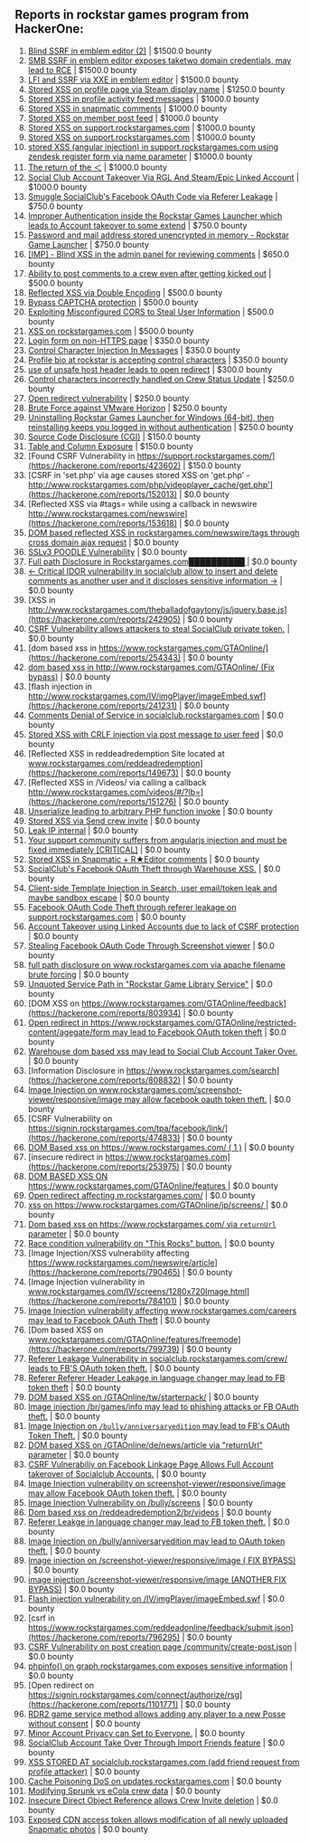 ## Reports in rockstar games program from HackerOne:
1. [Blind SSRF in emblem editor (2)](https://hackerone.com/reports/265050) | $1500.0 bounty
2. [SMB SSRF in emblem editor exposes taketwo domain credentials, may lead to RCE](https://hackerone.com/reports/288353) | $1500.0 bounty
3. [LFI and SSRF via XXE in emblem editor](https://hackerone.com/reports/347139) | $1500.0 bounty
4. [Stored XSS on profile page via Steam display name](https://hackerone.com/reports/282604) | $1250.0 bounty
5. [Stored XSS in profile activity feed messages](https://hackerone.com/reports/231444) | $1000.0 bounty
6. [Stored XSS in snapmatic comments](https://hackerone.com/reports/231389) | $1000.0 bounty
7. [Stored XSS on member post feed](https://hackerone.com/reports/264002) | $1000.0 bounty
8. [Stored XSS on support.rockstargames.com](https://hackerone.com/reports/265384) | $1000.0 bounty
9. [Stored XSS on support.rockstargames.com](https://hackerone.com/reports/265274) | $1000.0 bounty
10. [stored XSS (angular injection) in support.rockstargames.com using zendesk register form via name parameter](https://hackerone.com/reports/354262) | $1000.0 bounty
11. [The return of the ＜](https://hackerone.com/reports/639684) | $1000.0 bounty
12. [Social Club Account Takeover Via RGL And Steam/Epic Linked Account](https://hackerone.com/reports/1235008) | $1000.0 bounty
13. [Smuggle SocialClub's Facebook OAuth Code via Referer Leakage](https://hackerone.com/reports/342709) | $750.0 bounty
14. [Improper Authentication inside the Rockstar Games Launcher which leads to Account takeover to some extend](https://hackerone.com/reports/1442783) | $750.0 bounty
15. [Password and mail address stored unencrypted in memory - Rockstar Game Launcher](https://hackerone.com/reports/1128357) | $750.0 bounty
16. [[IMP] - Blind XSS in the admin panel for reviewing comments](https://hackerone.com/reports/197337) | $650.0 bounty
17. [Ability to post comments to a crew even after getting kicked out](https://hackerone.com/reports/197153) | $500.0 bounty
18. [Reflected XSS via Double Encoding](https://hackerone.com/reports/246505) | $500.0 bounty
19. [Bypass CAPTCHA protection](https://hackerone.com/reports/210417) | $500.0 bounty
20. [Exploiting Misconfigured CORS to Steal User Information](https://hackerone.com/reports/317391) | $500.0 bounty
21. [XSS on rockstargames.com](https://hackerone.com/reports/212700) | $500.0 bounty
22. [Login form on non-HTTPS page](https://hackerone.com/reports/214571) | $350.0 bounty
23. [Control Character Injection In Messages](https://hackerone.com/reports/210994) | $350.0 bounty
24. [Profile bio at rockstar is accepting control characters](https://hackerone.com/reports/214763) | $350.0 bounty
25. [use of unsafe host header leads to open redirect](https://hackerone.com/reports/210875) | $300.0 bounty
26. [Control characters incorrectly handled on Crew Status Update](https://hackerone.com/reports/232499) | $250.0 bounty
27. [Open redirect vulnerability](https://hackerone.com/reports/380760) | $250.0 bounty
28. [Brute Force against VMware Horizon](https://hackerone.com/reports/1278072) | $250.0 bounty
29. [Uninstalling Rockstar Games Launcher for Windows (64-bit), then reinstalling keeps you logged in without authentication](https://hackerone.com/reports/1278261) | $250.0 bounty
30. [Source Code Disclosure (CGI)](https://hackerone.com/reports/211418) | $150.0 bounty
31. [Table and Column Exposure](https://hackerone.com/reports/218898) | $150.0 bounty
32. [Found CSRF Vulnerability in https://support.rockstargames.com/](https://hackerone.com/reports/423602) | $150.0 bounty
33. [CSRF in 'set.php' via age causes stored XSS on 'get.php' - http://www.rockstargames.com/php/videoplayer_cache/get.php'](https://hackerone.com/reports/152013) | $0.0 bounty
34. [Reflected XSS via #tags= while using a callback in newswire  http://www.rockstargames.com/newswire](https://hackerone.com/reports/153618) | $0.0 bounty
35. [DOM based reflected XSS in rockstargames.com/newswire/tags through cross domain ajax request](https://hackerone.com/reports/172843) | $0.0 bounty
36. [SSLv3 POODLE Vulnerability](https://hackerone.com/reports/210331) | $0.0 bounty
37. [Full path Disclosure in Rockstargames.com██████████ ](https://hackerone.com/reports/210572) | $0.0 bounty
38. [<- Critical IDOR vulnerability in socialclub allow to insert and delete comments as another user and it discloses sensitive information ->](https://hackerone.com/reports/204292) | $0.0 bounty
39. [XSS in http://www.rockstargames.com/theballadofgaytony/js/jquery.base.js](https://hackerone.com/reports/242905) | $0.0 bounty
40. [CSRF Vulnerability allows attackers to steal SocialClub private token.](https://hackerone.com/reports/253128) | $0.0 bounty
41. [dom based xss in https://www.rockstargames.com/GTAOnline/](https://hackerone.com/reports/254343) | $0.0 bounty
42. [dom based xss in http://www.rockstargames.com/GTAOnline/ (Fix bypass)](https://hackerone.com/reports/261571) | $0.0 bounty
43. [flash injection in http://www.rockstargames.com/IV/imgPlayer/imageEmbed.swf](https://hackerone.com/reports/241231) | $0.0 bounty
44. [Comments Denial of Service in socialclub.rockstargames.com](https://hackerone.com/reports/214370) | $0.0 bounty
45. [Stored XSS with CRLF injection via post message to user feed](https://hackerone.com/reports/263191) | $0.0 bounty
46. [Reflected XSS in reddeadredemption Site  located at www.rockstargames.com/reddeadredemption](https://hackerone.com/reports/149673) | $0.0 bounty
47. [Reflected XSS in /Videos/ via calling a callback http://www.rockstargames.com/videos/#/?lb=](https://hackerone.com/reports/151276) | $0.0 bounty
48. [Unserialize leading to arbitrary PHP function invoke](https://hackerone.com/reports/210741) | $0.0 bounty
49. [Stored XSS via Send crew invite](https://hackerone.com/reports/272997) | $0.0 bounty
50. [Leak IP internal](https://hackerone.com/reports/271700) | $0.0 bounty
51. [Your support community suffers from angularjs injection and must be fixed immediately [CRITICAL]](https://hackerone.com/reports/274264) | $0.0 bounty
52. [Stored XSS in Snapmatic + R★Editor comments](https://hackerone.com/reports/309531) | $0.0 bounty
53. [SocialClub's Facebook OAuth Theft through Warehouse XSS.](https://hackerone.com/reports/316948) | $0.0 bounty
54. [Client-side Template Injection in Search, user email/token leak and maybe sandbox escape](https://hackerone.com/reports/271960) | $0.0 bounty
55. [Facebook OAuth Code Theft through referer leakage on support.rockstargames.com](https://hackerone.com/reports/482743) | $0.0 bounty
56. [Account Takeover using Linked Accounts due to lack of CSRF protection](https://hackerone.com/reports/463330) | $0.0 bounty
57. [Stealing Facebook OAuth Code Through Screenshot viewer](https://hackerone.com/reports/488269) | $0.0 bounty
58. [full path disclosure on www.rockstargames.com via apache filename brute forcing](https://hackerone.com/reports/210238) | $0.0 bounty
59. [Unquoted Service Path in "Rockstar Game Library Service"](https://hackerone.com/reports/716448) | $0.0 bounty
60. [DOM XSS on https://www.rockstargames.com/GTAOnline/feedback](https://hackerone.com/reports/803934) | $0.0 bounty
61. [Open redirect in https://www.rockstargames.com/GTAOnline/restricted-content/agegate/form may lead to Facebook OAuth token theft](https://hackerone.com/reports/798121) | $0.0 bounty
62. [Warehouse dom based xss may lead to Social Club Account Taker Over.](https://hackerone.com/reports/663312) | $0.0 bounty
63. [Information Disclosure in https://www.rockstargames.com/search](https://hackerone.com/reports/808832) | $0.0 bounty
64. [Image Injection on www.rockstargames.com/screenshot-viewer/responsive/image may allow facebook oauth token theft.](https://hackerone.com/reports/497655) | $0.0 bounty
65. [CSRF Vulnerability on https://signin.rockstargames.com/tpa/facebook/link/](https://hackerone.com/reports/474833) | $0.0 bounty
66. [DOM Based xss on https://www.rockstargames.com/ ( 1 )](https://hackerone.com/reports/475442) | $0.0 bounty
67. [insecure redirect in https://www.rockstargames.com](https://hackerone.com/reports/253975) | $0.0 bounty
68. [DOM BASED XSS ON https://www.rockstargames.com/GTAOnline/features ](https://hackerone.com/reports/479612) | $0.0 bounty
69. [Open redirect affecting  m.rockstargames.com/](https://hackerone.com/reports/781718) | $0.0 bounty
70. [xss on https://www.rockstargames.com/GTAOnline/jp/screens/ ](https://hackerone.com/reports/507494) | $0.0 bounty
71. [Dom based xss on https://www.rockstargames.com/ via `returnUrl` parameter](https://hackerone.com/reports/505157) | $0.0 bounty
72. [Race condition vulnerability on "This Rocks" button.](https://hackerone.com/reports/474021) | $0.0 bounty
73. [Image Injection/XSS vulnerability affecting https://www.rockstargames.com/newswire/article](https://hackerone.com/reports/790465) | $0.0 bounty
74. [Image Injection vulnerability in www.rockstargames.com/IV/screens/1280x720Image.html](https://hackerone.com/reports/784101) | $0.0 bounty
75. [Image Injection vulnerability affecting www.rockstargames.com/careers may lead to Facebook OAuth Theft](https://hackerone.com/reports/491654) | $0.0 bounty
76. [Dom based XSS on www.rockstargames.com/GTAOnline/features/freemode](https://hackerone.com/reports/799739) | $0.0 bounty
77. [Referer Leakage Vulnerability in  socialclub.rockstargames.com/crew/ leads to FB'S OAuth token theft.](https://hackerone.com/reports/787160) | $0.0 bounty
78. [Referer Referer Header Leakage in language changer may lead to FB token theft](https://hackerone.com/reports/870062) | $0.0 bounty
79. [DOM based XSS on /GTAOnline/tw/starterpack/](https://hackerone.com/reports/508517) | $0.0 bounty
80. [Image injection /br/games/info may lead to phishing attacks or FB OAuth theft.](https://hackerone.com/reports/510388) | $0.0 bounty
81. [Image Injection on `/bully/anniversaryedition` may lead to FB's OAuth Token Theft.](https://hackerone.com/reports/659784) | $0.0 bounty
82. [DOM based XSS on /GTAOnline/de/news/article via "returnUrl" parameter](https://hackerone.com/reports/508475) | $0.0 bounty
83. [CSRF Vulnerabiliy on Facebook Linkage Page Allows Full Account takerover of Socialclub Accounts.](https://hackerone.com/reports/653254) | $0.0 bounty
84. [Image Injection vulnerability on screenshot-viewer/responsive/image may allow Facebook OAuth token theft.](https://hackerone.com/reports/655288) | $0.0 bounty
85. [Image Injection Vulnerability on /bully/screens](https://hackerone.com/reports/661646) | $0.0 bounty
86. [Dom based xss on /reddeadredemption2/br/videos](https://hackerone.com/reports/488108) | $0.0 bounty
87. [Referer Leakge in language changer may lead to FB token theft.](https://hackerone.com/reports/809691) | $0.0 bounty
88. [Image Injection on /bully/anniversaryedition may lead to OAuth token theft.](https://hackerone.com/reports/498358) | $0.0 bounty
89. [Image injection on /screenshot-viewer/responsive/image ( FIX BYPASS)](https://hackerone.com/reports/505259) | $0.0 bounty
90. [image injection /screenshot-viewer/responsive/image (ANOTHER FIX BYPASS)](https://hackerone.com/reports/506126) | $0.0 bounty
91. [Flash injection vulnerability on /IV/imgPlayer/imageEmbed.swf](https://hackerone.com/reports/485382) | $0.0 bounty
92. [csrf in https://www.rockstargames.com/reddeadonline/feedback/submit.json](https://hackerone.com/reports/796295) | $0.0 bounty
93. [CSRF Vulnerability on post creation page /community/create-post.json](https://hackerone.com/reports/487378) | $0.0 bounty
94. [phpinfo() on graph.rockstargames.com exposes sensitive information](https://hackerone.com/reports/1082774) | $0.0 bounty
95. [Open redirect on https://signin.rockstargames.com/connect/authorize/rsg](https://hackerone.com/reports/1101771) | $0.0 bounty
96. [RDR2 game service method allows adding any player to a new Posse without consent](https://hackerone.com/reports/1029594) | $0.0 bounty
97. [Minor Account Privacy can Set to Everyone.](https://hackerone.com/reports/883731) | $0.0 bounty
98. [SocialClub Account Take Over Through Import Friends feature](https://hackerone.com/reports/901728) | $0.0 bounty
99. [XSS STORED AT socialclub.rockstargames.com (add friend request from profile attacker)](https://hackerone.com/reports/220852) | $0.0 bounty
100. [Cache Poisoning DoS on updates.rockstargames.com](https://hackerone.com/reports/1219038) | $0.0 bounty
101. [Modifying Sprunk vs eCola crew data](https://hackerone.com/reports/1680818) | $0.0 bounty
102. [Insecure Direct Object Reference allows Crew Invite deletion](https://hackerone.com/reports/1947924) | $0.0 bounty
103. [Exposed CDN access token allows modification of all newly uploaded Snapmatic photos](https://hackerone.com/reports/2184872) | $0.0 bounty